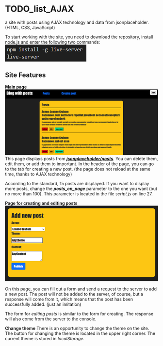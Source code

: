 # TODO_list_AJAX
a site with posts using AJAX technology and data from jsonplaceholder. (HTML, CSS, JavaScript)

To start working with the site, you need to download the repository, install node.js and enter the following two commands:
![Commands to start](https://github.com/Libertine03/TODO_list_AJAX/blob/Feature/Images/Commands_to_start.png)

## Site Features
**Main page**
![Main page](https://github.com/Libertine03/TODO_list_AJAX/blob/Feature/Images/Main_page.png)
This page displays posts from ***[jsonplaceholder/posts](https://jsonplaceholder.typicode.com/posts)***. You can delete them, edit them, or add them to important. In the header of the page, you can go to the tab for creating a new post. (the page does not reload at the same time, thanks to AJAX technology)

According to the standard, 15 posts are displayed. If you want to display more posts, change the ***posts_on_page*** parameter to the one you want (but no more than 100). This parameter is located in the file _script.js_ on line 27.

**Page for creating and editing posts**
![Create post](https://github.com/Libertine03/TODO_list_AJAX/blob/Feature/Images/Create_post_page.png)

On this page, you can fill out a form and send a request to the server to add a new post. The post will not be added to the server, of course, but a response will come from it, which means that the post has been successfully added. (just an imitation)

The form for _editing posts_ is similar to the form for creating. The response will also come from the server to the console.

**Change theme**
There is an opportunity to change the theme on the site. The button for changing the theme is located in the upper right corner. The current theme is stored in _localStorage_.